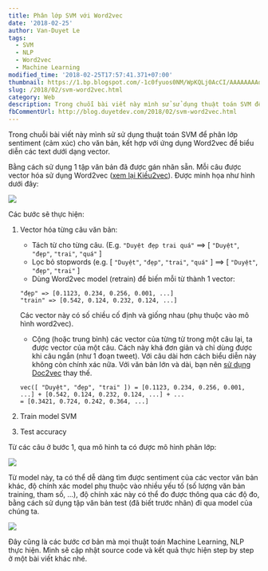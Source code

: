 ```yaml
---
title: Phân lớp SVM với Word2vec
date: '2018-02-25'
author: Van-Duyet Le
tags:
  - SVM
  - NLP
  - Word2vec
  - Machine Learning
modified_time: '2018-02-25T17:57:41.371+07:00'
thumbnail: https://1.bp.blogspot.com/-1c0fyuos0NM/WpKQLj0AcCI/AAAAAAAAqn8/1z5hCc1pfmYWZVbSiveudFpVxaUel6sMACLcBGAs/s1600/SVM%2Bwith%2BWord2vec%2B%2528Figure%2529.png
slug: /2018/02/svm-word2vec.html
category: Web
description: Trong chuỗi bài viết này mình sử sử dụng thuật toán SVM để phân lớp sentiment (cảm xúc) cho văn bản, kết hợp với ứng dụng Word2vec để biểu diễn các text dưới dạng vector.
fbCommentUrl: http://blog.duyetdev.com/2018/02/svm-word2vec.html
---
```


Trong chuỗi bài viết này mình sử sử dụng thuật toán SVM để phân lớp sentiment (cảm xúc) cho văn bản, kết hợp với ứng dụng Word2vec để biểu diễn các text dưới dạng vector.

Bằng cách sử dụng 1 tập văn bản đã được gán nhãn sẵn. Mỗi câu được vector hóa sử dụng Word2vec ([xem lại Kiều2vec](https://blog.duyet.net/2017/04/nlp-truyen-kieu-word2vec.html)). Được minh họa như hình dưới đây:

![](https://1.bp.blogspot.com/-1c0fyuos0NM/WpKQLj0AcCI/AAAAAAAAqn8/1z5hCc1pfmYWZVbSiveudFpVxaUel6sMACLcBGAs/s1600/SVM%2Bwith%2BWord2vec%2B%2528Figure%2529.png)

Các bước sẽ thực hiện:

1. Vector hóa từng câu văn bản:

   - Tách từ cho từng câu. (E.g. `"Duyệt đẹp trai quá"` ==> [ `"Duyệt"`, `"đẹp"`, `"trai"`, `"quá"` ]
   - Lọc bỏ stopwords (e.g. [ `"Duyệt"`, `"đẹp"`, `"trai"`, `"quá"` ] ==> [ `"Duyệt"`, `"đẹp"`, `"trai"` ]
   - Dùng Word2vec model (retrain) để biến mỗi từ thành 1 vector:

   ```
   "đẹp" => [0.1123, 0.234, 0.256, 0.001, ...]
   "train" => [0.542, 0.124, 0.232, 0.124, ...]
   ```

   Các vector này có số chiều cố định và giống nhau (phụ thuộc vào mô hình word2vec).

   - Cộng (hoặc trung bình) các vector của từng từ trong một câu lại, ta được vector của một câu. Cách này khá đơn giản và chỉ dùng được khi câu ngắn (như 1 đoạn tweet). Với câu dài hơn cách biểu diễn này không còn chính xác nữa. Với văn bản lớn và dài, bạn nên [sử dụng Doc2vec](https://blog.duyet.net/2017/10/doc2vec-trong-sentiment-analysis.html) thay thế.

   ```
   vec([ "Duyệt", "đẹp", "trai" ]) = [0.1123, 0.234, 0.256, 0.001, ...] + [0.542, 0.124, 0.232, 0.124, ...] + ...
   = [0.3421, 0.724, 0.242, 0.364, ...]
   ```

2. Train model SVM
3. Test accuracy

Từ các câu ở bước 1, qua mô hình ta có được mô hình phân lớp:

[![](https://2.bp.blogspot.com/-SlTjMAtF-zk/WpKQIWEFIdI/AAAAAAAAqn4/Y4VQ88EW78IRq4d2YEGUG8iYBo9gt20WwCEwYBhgL/s1600/2%2B-%2BTrain%2Bmodel.png)](https://2.bp.blogspot.com/-SlTjMAtF-zk/WpKQIWEFIdI/AAAAAAAAqn4/Y4VQ88EW78IRq4d2YEGUG8iYBo9gt20WwCEwYBhgL/s1600/2%2B-%2BTrain%2Bmodel.png)

Từ model này, ta có thể dễ dàng tìm được sentiment của các vector văn bản khác, độ chính xác model phụ thuộc vào nhiều yếu tố (số lượng văn bản training, tham số, ...), độ chính xác này có thể đo được thông qua các độ đo, bằng cách sử dụng tập văn bản test (đã biết trước nhãn) đi qua model của chúng ta.

[![](https://1.bp.blogspot.com/-og76KxK6M_4/WpKQi0bPPTI/AAAAAAAAqoA/Q6lBVXaCnSoIsySwxdNPyxIO8MUPVosRACLcBGAs/s1600/3_model_using.png)](https://1.bp.blogspot.com/-og76KxK6M_4/WpKQi0bPPTI/AAAAAAAAqoA/Q6lBVXaCnSoIsySwxdNPyxIO8MUPVosRACLcBGAs/s1600/3_model_using.png)

Đây cũng là các bước cơ bản mà mọi thuật toán Machine Learning, NLP thực hiện.
Mình sẽ cập nhật source code và kết quả thực hiện step by step ở một bài viết khác nhé.
